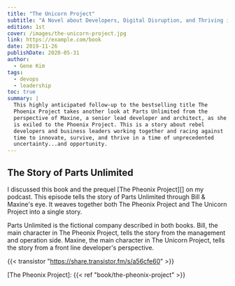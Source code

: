 ```yaml
---
title: "The Unicorn Project"
subtitle: "A Novel about Developers, Digital Disruption, and Thriving in the Age of Data"
edition: 1st
cover: /images/the-unicorn-project.jpg
link: https://example.com/book
date: 2019-11-26
publishDate: 2020-05-31
author:
  - Gene Kim
tags:
  - devops
  - leadership
toc: true
summary: |
  This highly anticipated follow-up to the bestselling title The
  Phoenix Project takes another look at Parts Unlimited from the
  perspective of Maxine, a senior lead developer and architect, as she
  is exiled to the Phoenix Project. This is a story about rebel
  developers and business leaders working together and racing against
  time to innovate, survive, and thrive in a time of unprecedented
  uncertainty...and opportunity.
---
```


## The Story of Parts Unlimited

I discussed this book and the prequel [The Pheonix Project][] on my
podcast. This episode tells the story of Parts Unlimited through Bill
& Maxine's eye. It weaves together both The Pheonix Project and The
Unicorn Project into a single story.

Parts Unlimited is the fictional company described in both books.
Bill, the main character in The Pheonix Project, tells the story from
the management and operation side. Maxine, the main character in The
Unicorn Project, tells the story from a front line developer's
perspective.

{{< transistor "https://share.transistor.fm/s/a56cfe60" >}}

[The Pheonix Project]: {{< ref "book/the-pheonix-project" >}}
